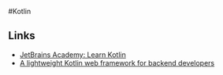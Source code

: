 #Kotlin

## Links

- [JetBrains Academy: Learn Kotlin](https://hyperskill.org/tracks?category=4)
- [ A lightweight Kotlin web framework for backend developers](https://github.com/kwebio/kweb-core)
